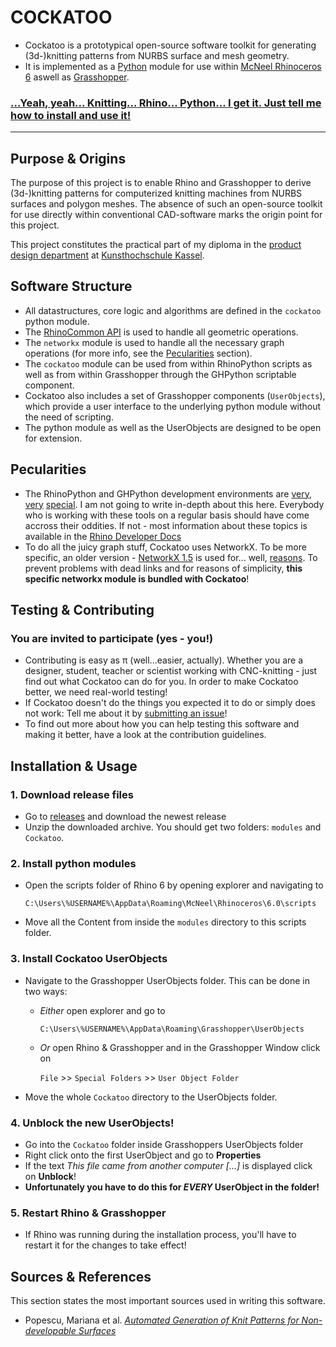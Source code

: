 # COCKATOO

- Cockatoo is a prototypical open-source software toolkit for generating (3d-)knitting patterns from NURBS surface and mesh geometry.
- It is implemented as a [Python](https://www.python.org/) module for use within [McNeel Rhinoceros 6](https://www.rhino3d.com/) aswell as [Grasshopper](https://www.rhino3d.com/6/new/grasshopper).

### [...Yeah, yeah... Knitting... Rhino... Python... I get it. Just tell me how to install and use it!](#installation--usage)

---

## Purpose & Origins

The purpose of this project is to enable Rhino and Grasshopper to derive (3d-)knitting patterns for computerized knitting machines from NURBS surfaces and polygon meshes. The absence of such an open-source toolkit for use directly within conventional CAD-software marks the origin point for this project.

This project constitutes the practical part of my diploma in the [product design department](https://produktdesignkassel.de/) at [Kunsthochschule Kassel](https://www.kunsthochschulekassel.de/).

## Software Structure

- All datastructures, core logic and algorithms are defined in the `cockatoo` python module.
- The [RhinoCommon API](https://developer.rhino3d.com/guides/rhinocommon/what-is-rhinocommon/) is used to handle all geometric operations.
- The `networkx` module is used to handle all the necessary graph operations (for more info, see the [Pecularities](#pecularities) section).
- The `cockatoo` module can be used from within RhinoPython scripts as well as from within Grasshopper through the GHPython scriptable component.
- Cockatoo also includes a set of Grasshopper components (`UserObjects`), which provide a user interface to the underlying python module without the need of scripting.
- The python module as well as the UserObjects are designed to be open for extension.

## Pecularities

- The RhinoPython and GHPython development environments are [very](https://developer.rhino3d.com/guides/rhinopython/what-is-rhinopython/), [very](https://developer.rhino3d.com/guides/rhinopython/ghpython-component/) [special](https://developer.rhino3d.com/guides/rhinopython/python-reference/). I am not going to write in-depth about this here. Everybody who is working with these tools on a regular basis should have come accross their oddities. If not - most information about these topics is available in the [Rhino Developer Docs](https://developer.rhino3d.com/)
- To do all the juicy graph stuff, Cockatoo uses NetworkX. To be more specific, an older version - [NetworkX 1.5](https://networkx.github.io/documentation/networkx-1.5/) is used for... well, [reasons](https://www.grasshopper3d.com/forum/topics/ghpython-ironpython-engine-frames). To prevent problems with dead links and for reasons of simplicity, **this specific networkx module is bundled with Cockatoo**!

## Testing & Contributing

### You are invited to participate (yes - you!)

- Contributing is easy as π (well...easier, actually). Whether you are a designer, student, teacher or scientist working with CNC-knitting - just find out what Cockatoo can do for you. In order to make Cockatoo better, we need real-world testing!
- If Cockatoo doesn't do the things you expected it to do or simply does not work: Tell me about it by [submitting an issue](https://github.com/fstwn/Cockatoo/issues/)!
- To find out more about how you can help testing this software and making it better, have a look at the contribution guidelines.

## Installation & Usage

### 1. Download release files

- Go to [releases](https://github.com/fstwn/Cockatoo/releases) and download the newest release
- Unzip the downloaded archive. You should get two folders: `modules` and `Cockatoo`.

### 2. Install python modules

- Open the scripts folder of Rhino 6 by opening explorer and navigating to
  
  `C:\Users\%USERNAME%\AppData\Roaming\McNeel\Rhinoceros\6.0\scripts`
- Move all the Content from inside the `modules` directory to this scripts folder.

### 3. Install Cockatoo UserObjects

- Navigate to the Grasshopper UserObjects folder. This can be done in two ways:
  - *Either* open explorer and go to
    
    `C:\Users\%USERNAME%\AppData\Roaming\Grasshopper\UserObjects`
  - *Or* open Rhino & Grasshopper and in the Grasshopper Window click on

    `File` >> `Special Folders` >> `User Object Folder`
- Move the whole `Cockatoo` directory to the UserObjects folder.

### 4. Unblock the new UserObjects!

- Go into the `Cockatoo` folder inside Grasshoppers UserObjects folder
- Right click onto the first UserObject and go to **Properties**
- If the text *This file came from another computer [...]* is displayed click on **Unblock**!
- **Unfortunately you have to do this for _EVERY_ UserObject in the folder!**

### 5. Restart Rhino & Grasshopper

- If Rhino was running during the installation process, you'll have to restart it for the changes to take effect!

## Sources & References

This section states the most important sources used in writing this software.

- Popescu, Mariana et al. *[Automated Generation of Knit Patterns for Non-developable Surfaces](https://block.arch.ethz.ch/brg/files/POPESCU_DMSP-2017_automated-generation-knit-patterns_1505737906.pdf)*
